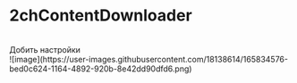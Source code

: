 # 2chContentDownloader
<br>
Добить настройки<br>
![image](https://user-images.githubusercontent.com/18138614/165834576-bed0c624-1164-4892-920b-8e42dd90dfd6.png)
